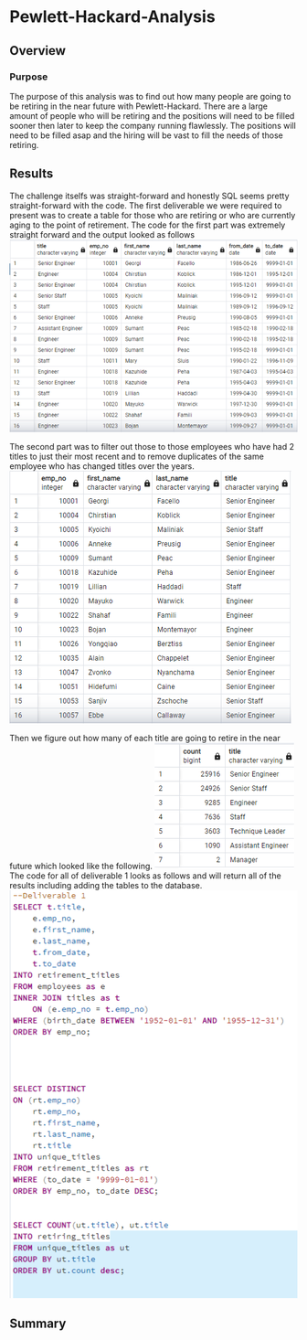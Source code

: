 # Pewlett-Hackard-Analysis

## Overview

### Purpose
The purpose of this analysis was to find out how many people are going to be retiring in the near future with Pewlett-Hackard. There are a large amount of people who will be retiring and the positions will need to be filled sooner then later to keep the company running flawlessly. The positions will need to be filled asap and the hiring will be vast to fill the needs of those retiring.
   
## Results
The challenge itselfs was straight-forward and honestly SQL seems pretty straight-forward with the code. The first deliverable we were required to present was to create a table for those who are retiring or who are currently aging to the point of retirement. The code for the first part was extremely straight forward and the output looked as follows ![image1](https://github.com/Ajsforlife/Pewlett-Hackard-Analysis/blob/main/pictures-challenge/deliverable%201.png)

The second part was to filter out those to those employees who have had 2 titles to just their most recent and to remove duplicates of the same employee who has changed titles over the years. ![image2](https://github.com/Ajsforlife/Pewlett-Hackard-Analysis/blob/main/pictures-challenge/deliverable%201-2.png) 

Then we figure out how many of each title are going to retire in the near future which looked like the following. ![image3](https://github.com/Ajsforlife/Pewlett-Hackard-Analysis/blob/main/pictures-challenge/deliverable1-3.png) 
The code for all of deliverable 1 looks as follows and will return all of the results including adding the tables to the database. ![image4](https://github.com/Ajsforlife/Pewlett-Hackard-Analysis/blob/main/pictures-challenge/deliverable1-4.png)

## Summary
